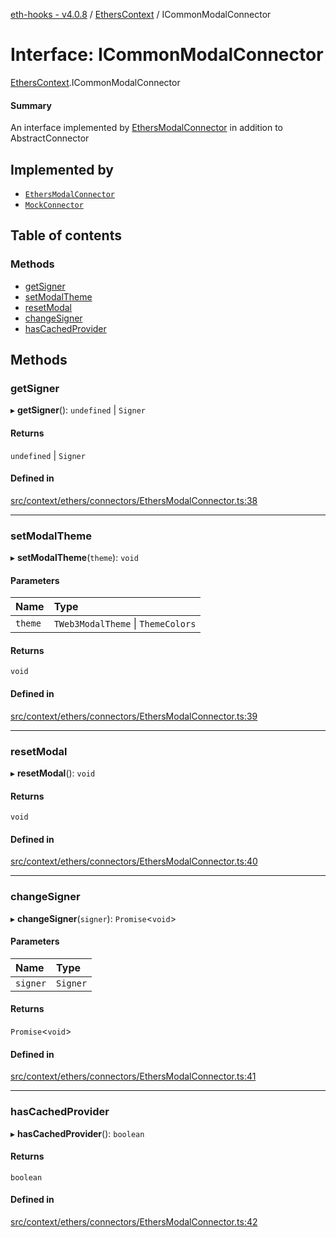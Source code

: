 [eth-hooks - v4.0.8](../README.md) / [EthersContext](../modules/EthersContext.md) / ICommonModalConnector

# Interface: ICommonModalConnector

[EthersContext](../modules/EthersContext.md).ICommonModalConnector

#### Summary
An interface implemented by [EthersModalConnector](../classes/EthersContext.EthersModalConnector.md) in addition to AbstractConnector

## Implemented by

- [`EthersModalConnector`](../classes/EthersContext.EthersModalConnector.md)
- [`MockConnector`](../classes/TestUtils.MockConnector.md)

## Table of contents

### Methods

- [getSigner](EthersContext.ICommonModalConnector.md#getsigner)
- [setModalTheme](EthersContext.ICommonModalConnector.md#setmodaltheme)
- [resetModal](EthersContext.ICommonModalConnector.md#resetmodal)
- [changeSigner](EthersContext.ICommonModalConnector.md#changesigner)
- [hasCachedProvider](EthersContext.ICommonModalConnector.md#hascachedprovider)

## Methods

### getSigner

▸ **getSigner**(): `undefined` \| `Signer`

#### Returns

`undefined` \| `Signer`

#### Defined in

[src/context/ethers/connectors/EthersModalConnector.ts:38](https://github.com/scaffold-eth/eth-hooks/blob/7a28cdc/src/context/ethers/connectors/EthersModalConnector.ts#L38)

___

### setModalTheme

▸ **setModalTheme**(`theme`): `void`

#### Parameters

| Name | Type |
| :------ | :------ |
| `theme` | `TWeb3ModalTheme` \| `ThemeColors` |

#### Returns

`void`

#### Defined in

[src/context/ethers/connectors/EthersModalConnector.ts:39](https://github.com/scaffold-eth/eth-hooks/blob/7a28cdc/src/context/ethers/connectors/EthersModalConnector.ts#L39)

___

### resetModal

▸ **resetModal**(): `void`

#### Returns

`void`

#### Defined in

[src/context/ethers/connectors/EthersModalConnector.ts:40](https://github.com/scaffold-eth/eth-hooks/blob/7a28cdc/src/context/ethers/connectors/EthersModalConnector.ts#L40)

___

### changeSigner

▸ **changeSigner**(`signer`): `Promise`<`void`\>

#### Parameters

| Name | Type |
| :------ | :------ |
| `signer` | `Signer` |

#### Returns

`Promise`<`void`\>

#### Defined in

[src/context/ethers/connectors/EthersModalConnector.ts:41](https://github.com/scaffold-eth/eth-hooks/blob/7a28cdc/src/context/ethers/connectors/EthersModalConnector.ts#L41)

___

### hasCachedProvider

▸ **hasCachedProvider**(): `boolean`

#### Returns

`boolean`

#### Defined in

[src/context/ethers/connectors/EthersModalConnector.ts:42](https://github.com/scaffold-eth/eth-hooks/blob/7a28cdc/src/context/ethers/connectors/EthersModalConnector.ts#L42)
